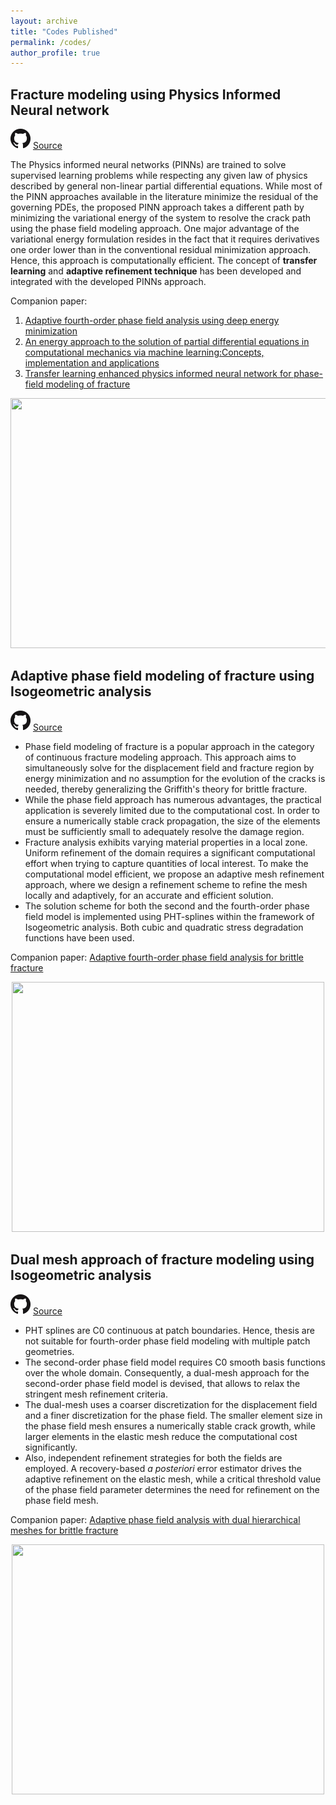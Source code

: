 ```yaml
---
layout: archive
title: "Codes Published"
permalink: /codes/
author_profile: true
---
```


## Fracture modeling using Physics Informed Neural network

![](../images/GitHub.png) [Source](https://github.com/somdattagoswami/DEM-PhaseField)

The Physics informed neural networks (PINNs) are trained to solve supervised learning problems while respecting any given law of physics described by general non-linear partial differential equations. While most of the PINN approaches available in the literature minimize the residual of the governing PDEs, the proposed PINN approach takes a different path by minimizing the variational energy of the system to resolve the crack path using the phase field modeling approach. One major advantage of the variational energy formulation resides in the fact that it requires derivatives one order lower than in the conventional residual minimization approach. Hence, this approach is computationally efficient. The concept of **transfer learning** and **adaptive refinement technique** has been developed and integrated with the developed PINNs approach.

Companion paper:  
  1. [Adaptive fourth-order phase field analysis using deep energy minimization](https://doi.org/10.1016/j.tafmec.2020.102527)
  1. [An energy approach to the solution of partial differential equations in computational mechanics via machine learning:Concepts, implementation and applications](https://doi.org/10.1016/j.cma.2019.112790)
  1. [Transfer learning enhanced physics informed neural network for phase-field modeling of fracture](https://doi.org/10.1016/j.tafmec.2019.102447)

<p align="center">
    <img src="https://github.com/somdattagoswami/somdattagoswami.github.io/blob/master/images/Picture1.png?raw=true" width="650" height="400">
</p>

## Adaptive phase field modeling of fracture using Isogeometric analysis
![](../images/GitHub.png) [Source](https://github.com/somdattagoswami/IGAPack-PhaseField)

- Phase field modeling of fracture is a popular approach in the category of continuous fracture modeling approach. This approach aims to simultaneously solve for the displacement field and fracture region by energy minimization and no assumption for the evolution of the cracks is needed, thereby generalizing the Griffith's theory for brittle fracture.  
- While the phase field approach has numerous advantages, the practical application is severely limited due to the computational cost. In order to ensure a numerically stable crack propagation, the size of the elements must be sufficiently small to adequately resolve the damage region.
- Fracture analysis exhibits varying material properties in a local zone. Uniform refinement of the domain requires a significant computational effort when trying to capture quantities of local interest. To make the computational model efficient, we propose an adaptive mesh refinement approach, where we design a refinement scheme to refine the mesh locally and adaptively, for an accurate and efficient solution. 
- The solution scheme for both the second and the fourth-order phase field model is implemented using PHT-splines within the framework of Isogeometric analysis. Both cubic and quadratic stress degradation functions have been used.

Companion paper: [Adaptive fourth-order phase field analysis for brittle fracture](https://www.sciencedirect.com/science/article/pii/S0045782519307005)

<p align="center">
  <img src="https://github.com/somdattagoswami/somdattagoswami.github.io/blob/master/images/CubeWithHole.gif?raw=true" width="500" height="400">
</p>

## Dual mesh approach of fracture modeling using Isogeometric analysis
![](../images/GitHub.png) [Source](https://github.com/somdattagoswami/IGAPack-DualMeshPhaseField)

- PHT splines are C0 continuous at patch boundaries. Hence, thesis are not suitable for fourth-order phase field modeling with multiple patch geometries. 
- The second-order phase field model requires C0 smooth basis functions over the whole domain. Consequently, a dual-mesh approach for the second-order phase field model is devised, that allows to relax the stringent mesh refinement criteria. 
- The dual-mesh uses a coarser discretization for the displacement field and a finer discretization for the phase field. The smaller element size in the phase field mesh ensures a numerically stable crack growth, while larger elements in the elastic mesh reduce the computational cost significantly. 
- Also, independent refinement strategies for both the fields are employed. A recovery-based *a posteriori* error estimator drives the adaptive refinement on the elastic mesh, while a critical threshold value of the phase field parameter determines the need for refinement on the phase field mesh.

Companion paper: [Adaptive phase field analysis with dual hierarchical meshes for brittle fracture](https://www.sciencedirect.com/science/article/abs/pii/S0013794419302814)

<p align="center">
  <img src="https://github.com/somdattagoswami/somdattagoswami.github.io/blob/master/images/Media1.gif?raw=true" width="500" height="400">
</p>
